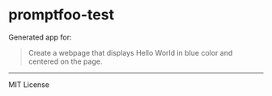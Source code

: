 # promptfoo-test

Generated app for:

> Create a webpage that displays Hello World in blue color and centered on the page.

---
MIT License